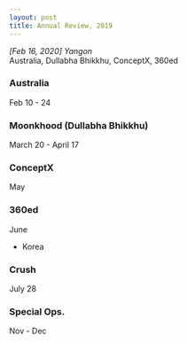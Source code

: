 ```yaml
---
layout: post
title: Annual Review, 2019
---
```


*[Feb 16, 2020] Yangon*  
Australia, Dullabha Bhikkhu, ConceptX, 360ed  

### Australia 
Feb 10 - 24 

### Moonkhood (Dullabha Bhikkhu)
March 20 - April 17

### ConceptX 
May 

### 360ed 
June 

- Korea 

### Crush 
July 28

### Special Ops. 
Nov - Dec 